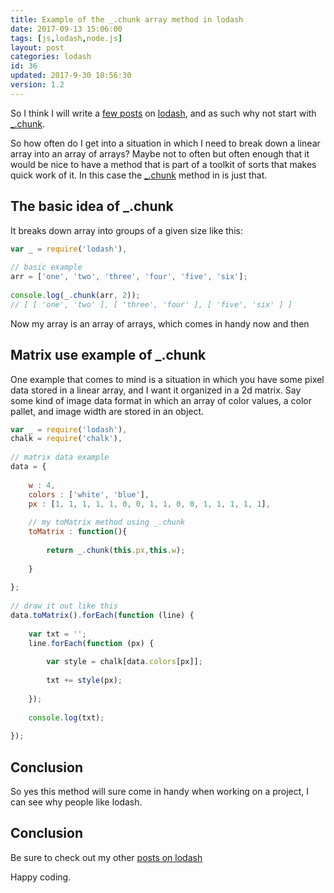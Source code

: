 ```yaml
---
title: Example of the _.chunk array method in lodash
date: 2017-09-13 15:06:00
tags: [js,lodash,node.js]
layout: post
categories: lodash
id: 36
updated: 2017-9-30 18:56:30
version: 1.2
---
```


So I think I will write a [few posts](/categories/lodash/) on [lodash](https://lodash.com/), and as such why not start with [\_.chunk](https://lodash.com/docs/4.17.4#chunk).

So how often do I get into a situation in which I need to break down a linear array into an array of arrays? Maybe not to often but often enough that it would be nice to have a method that is part of a toolkit of sorts that makes quick work of it. In this case the [\_.chunk](https://lodash.com/docs/4.17.4#chunk) method in is just that.

<!-- more -->

## The basic idea of _.chunk

It breaks down array into groups of a given size like this:

```js
var _ = require('lodash'),
 
// basic example
arr = ['one', 'two', 'three', 'four', 'five', 'six'];
 
console.log(_.chunk(arr, 2));
// [ [ 'one', 'two' ], [ 'three', 'four' ], [ 'five', 'six' ] ]
```

Now my array is an array of arrays, which comes in handy now and then

## Matrix use example of _.chunk

One example that comes to mind is a situation in which you have some pixel data stored in a linear array, and I want it organized in a 2d matrix. Say some kind of image data format in which an array of color values, a color pallet, and image width are stored in an object.

```js
var _ = require('lodash'),
chalk = require('chalk'),
 
// matrix data example
data = {
 
    w : 4,
    colors : ['white', 'blue'],
    px : [1, 1, 1, 1, 1, 0, 0, 1, 1, 0, 0, 1, 1, 1, 1, 1],
 
    // my toMatrix method using _.chunk
    toMatrix : function(){
 
        return _.chunk(this.px,this.w);
 
    }
 
};
 
// draw it out like this
data.toMatrix().forEach(function (line) {
 
    var txt = '';
    line.forEach(function (px) {
 
        var style = chalk[data.colors[px]];
 
        txt += style(px);
 
    });
 
    console.log(txt);
 
});
```

## Conclusion

So yes this method will sure come in handy when working on a project, I can see why people like lodash.

## Conclusion

Be sure to check out my other [posts on lodash](/categories/lodash/)

Happy coding.